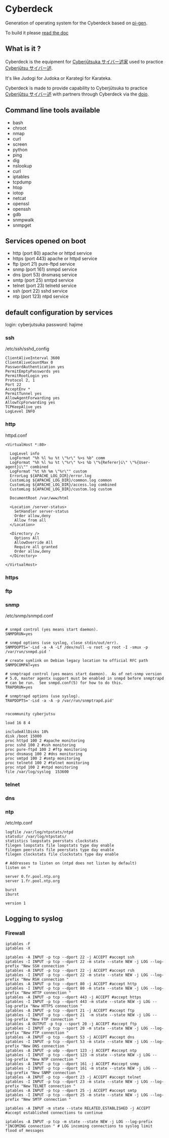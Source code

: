 # Cyberdeck

Generation of operating system for the Cyberdeck based on [pi-gen](https://github.com/RPi-Distro/pi-gen).

To build it please [read the doc](pi-gen.md)

## What is it ?

Cyberdeck is the equipment for [Cyberjūtsuka サイバー述家](https://github.com/wocsa/cyberjutsu/blob/main/glossary.md#cyberjutsuka) used to practice [Cyberjūtsu サイバー述](http://github.com/wocsa/cyberjutsu).

It's like Judogi for Judoka or Karategi for Karateka.

Cyberdeck is made to provide capability to Cyberjūtsuka to practice [Cyberjūtsu サイバー述](http://github.com/wocsa/cyberjutsu) with partners through Cyberdeck via the [dojo](https://github.com/wocsa/cyberjutsu/blob/main/glossary.md#dojo).


## Command line tools available
* bash
* chroot
* nmap
* curl
* screen
* python
* ping
* dig
* nslookup
* curl
* iptables
* tcpdump
* htop
* iotop
* netcat
* openssl
* openssh
* gdb
* snmpwalk
* snmpget

## Services opened on boot

* http (port 80) apache or httpd service
* https (port 443) apache or httpd service
* ftp (port 21) pure-ftpd service
* snmp (port 161) snmpd service
* dns (port 53) dnsmasq service
* smtp (port 25) smtpd service
* telnet (port 23) telnetd service
* ssh (port 22) sshd service
* ntp (port 123) ntpd service


## default configuration by services
login: cyberjutsuka
password: hajime
### ssh

/etc/ssh/sshd_config
```
ClientAliveInterval 3600 
ClientAliveCountMax 0
PasswordAuthentication yes
PermitEmptyPasswords yes
PermitRootLogin yes
Protocol 2, 1
Port 22
AcceptEnv *
PermitTunnel yes
AllowAgentForwarding yes
AllowTcpForwarding yes
TCPKeepAlive yes
LogLevel INFO
```

### http

httpd.conf
```
<VirtualHost *:80>

  LogLevel info
  LogFormat "%h %l %u %t \"%r\" %>s %b" comm
  LogFormat "%h %l %u %t \"%r\" %>s %b \"%{Referer}i\" \"%{User-agent}i\"" combined
  LogFormat "%t %h %m \"%r\"" custom
  ErrorLog ${APACHE_LOG_DIR}/error.log
  CustomLog ${APACHE_LOG_DIR}/common.log common
  CustomLog ${APACHE_LOG_DIR}/access.log combined
  CustomLog ${APACHE_LOG_DIR}/custom.log custom
  
  DocumentRoot /var/www/html

  <Location /server-status>
    SetHandler server-status
    Order allow,deny
    Allow from all
  </Location>

  <Directory />
    Options All
    AllowOverride All
    Require all granted
    Order allow,deny
  </Directory>

</VirtualHost>

```

### https

### ftp

### snmp

/etc/snmp/snmpd.conf
```

# snmpd control (yes means start daemon).
SNMPDRUN=yes

# snmpd options (use syslog, close stdin/out/err).
SNMPDOPTS='-Lsd -a -A -Lf /dev/null -u root -g root -I -smux -p /var/run/snmpd.pid '

# create symlink on Debian legacy location to official RFC path
SNMPDCOMPAT=yes

# snmptrapd control (yes means start daemon).  As of net-snmp version
# 5.0, master agentx support must be enabled in snmpd before snmptrapd
# can be run.  See snmpd.conf(5) for how to do this.
TRAPDRUN=yes

# snmptrapd options (use syslog).
TRAPDOPTS='-Lsd -a -A -p /var/run/snmptrapd.pid'


rocommunity cyberjutsu

load 16 8 4

includeAllDisks 10%
disk /boot 15000
proc httpd 100 2 #apache monitoring
proc sshd 100 2 #ssh monitoring
proc pure-ftpd 100 2 #ftp monitoring
proc dnsmasq 100 2 #dns monitoring
proc smtpd 100 2 #smtp monitoring
proc telnetd 100 2 #telnet monitoring
proc ntpd 100 2 #ntpd monitoring
file /var/log/syslog  153600
```
### telnet

### dns

### ntp

/etc/ntp.conf
```
logfile /var/log/ntpstats/ntpd
statsdir /var/log/ntpstats/
statistics loopstats peerstats clockstats
filegen loopstats file loopstats type day enable
filegen peerstats file peerstats type day enable
filegen clockstats file clockstats type day enable

# Addresses to listen on (ntpd does not listen by default)
listen on *

server 0.fr.pool.ntp.org
server 1.fr.pool.ntp.org

burst
iburst

version 1

```

## Logging to syslog

### Firewall

```
iptables -F
iptables -X

iptables -A INPUT -p tcp --dport 22 -j ACCEPT #accept ssh
iptables -I INPUT -p tcp --dport 22 -m state --state NEW -j LOG --log-prefix "New SSH connection "
iptables -A INPUT -p tcp --dport 22 -j ACCEPT #accept rsh
iptables -I INPUT -p tcp --dport 22 -m state --state NEW -j LOG --log-prefix "New RSH connection "
iptables -A INPUT -p tcp --dport 80 -j ACCEPT #accept http
iptables -I INPUT -p tcp --dport 80 -m state --state NEW -j LOG --log-prefix "New HTTP connection "
iptables -A INPUT -p tcp --dport 443 -j ACCEPT #accept https
iptables -I INPUT -p tcp --dport 443 -m state --state NEW -j LOG --log-prefix "New HTTPS connection "
iptables -A INPUT -p tcp --dport 21 -j ACCEPT #accept ftp
iptables -I INPUT -p tcp --dport 21  -m state --state NEW -j LOG --log-prefix "New FTP connection "
iptables -A OUTPUT -p tcp --sport 20 -j ACCEPT #accept ftp
iptables -I INPUT -p tcp --sport 20 -m state --state NEW -j LOG --log-prefix "New FTP connection "
iptables -A INPUT -p tcp --dport 53 -j ACCEPT #accept dns
iptables -I INPUT -p tcp --dport 53 -m state --state NEW -j LOG --log-prefix "New DNS connection "
iptables -A INPUT -p udp --dport 123 -j ACCEPT #accept ntp
iptables -I INPUT -p tcp --dport 123 -m state --state NEW -j LOG --log-prefix "New NTP connection "
iptables -A INPUT -p tcp --dport 161 -j ACCEPT #accept snmp
iptables -I INPUT -p tcp --dport 161 -m state --state NEW -j LOG --log-prefix "New SNMP connection "
iptables -A INPUT -p tcp --dport 23 -j ACCEPT #accept telnet
iptables -I INPUT -p tcp --dport 23 -m state --state NEW -j LOG --log-prefix "New TELNET connection "
iptables -A INPUT -p tcp --dport 25 -j ACCEPT #accept smtp
iptables -I INPUT -p tcp --dport 25 -m state --state NEW -j LOG --log-prefix "New SMTP connection "

iptables -A INPUT -m state --state RELATED,ESTABLISHED -j ACCEPT #accept established connections to continue

iptables -A INPUT -p tcp -m state --state NEW -j LOG --log-prefix "INCOMING connection " # LOG incoming connections to syslog limit flood of messages
```